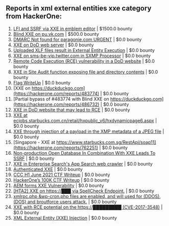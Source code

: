## Reports in xml external entities xxe category from HackerOne:
1. [LFI and SSRF via XXE in emblem editor](https://hackerone.com/reports/347139) | $1500.0 bounty
2. [Blind XXE on pu.vk.com](https://hackerone.com/reports/296622) | $500.0 bounty
3. [DMARC  Not found for paragonie.com   URGENT](https://hackerone.com/reports/179828) | $0.0 bounty
4. [XXE on DoD web server](https://hackerone.com/reports/188743) | $0.0 bounty
5. [Uploaded XLF files result in External Entity Execution](https://hackerone.com/reports/232614) | $0.0 bounty
6. [XXE on sms-be-vip.twitter.com in SXMP Processor](https://hackerone.com/reports/248668) | $0.0 bounty
7. [Remote Code Execution (RCE) vulnerability in a DoD website](https://hackerone.com/reports/232330) | $0.0 bounty
8. [XXE in Site Audit function exposing file and directory contents](https://hackerone.com/reports/312543) | $0.0 bounty
9. [Flag WriteUp](https://hackerone.com/reports/415202) | $0.0 bounty
10. [XXE on https://duckduckgo.com](https://hackerone.com/reports/483774) | $0.0 bounty
11. [Partial bypass of #483774 with Blind XXE on https://duckduckgo.com](https://hackerone.com/reports/486732) | $0.0 bounty
12. [XXE in DoD website that may lead to RCE](https://hackerone.com/reports/227880) | $0.0 bounty
13. [XXE at ecjobs.starbucks.com.cn/retail/hxpublic_v6/hxdynamicpage6.aspx](https://hackerone.com/reports/500515) | $0.0 bounty
14. [XXE through injection of a payload in the XMP metadata of a JPEG file](https://hackerone.com/reports/836877) | $0.0 bounty
15. [Singapore - XXE at https://www.starbucks.com.sg/RestApi/soap11](https://hackerone.com/reports/762251) | $0.0 bounty
16. [Non-production Open Database In Combination With XXE Leads To SSRF](https://hackerone.com/reports/742808) | $0.0 bounty
17. [XXE in Enterprise Search's App Search web crawler](https://hackerone.com/reports/1156748) | $0.0 bounty
18. [Authenticated XXE](https://hackerone.com/reports/1095645) | $0.0 bounty
19. [CCC H1 June 2021 CTF Writeup](https://hackerone.com/reports/1217114) | $0.0 bounty
20. [HackerOne’s 100K CTF Writeup](https://hackerone.com/reports/1218708) | $0.0 bounty
21. [AEM forms XXE Vulnerability](https://hackerone.com/reports/1321070) | $0.0 bounty
22. [[HTA2] XXE on https://███ via SpellCheck Endpoint.](https://hackerone.com/reports/715949) | $0.0 bounty
23. [xmlrpc.php &wp-cron.php files are enabled, and will used for (DDOS),(DOS) and broutforce users attack.](https://hackerone.com/reports/2299069) | $0.0 bounty
24. [XXE with RCE potential on the https://█████████ (CVE-2017-3548)](https://hackerone.com/reports/710654) | $0.0 bounty
25. [XML External Entity (XXE) Injection](https://hackerone.com/reports/2573567) | $0.0 bounty